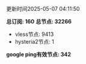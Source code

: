 更新时间2025-05-07 04:11:50

**总订阅: 160**
**总节点: 32266**
- vless节点: 9413
- hysteria2节点: 1

**google ping有效节点: 342**
